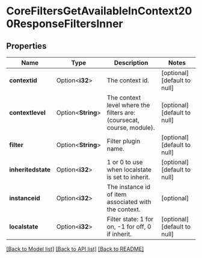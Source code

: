 # CoreFiltersGetAvailableInContext200ResponseFiltersInner

## Properties

Name | Type | Description | Notes
------------ | ------------- | ------------- | -------------
**contextid** | Option<**i32**> | The context id. | [optional][default to null]
**contextlevel** | Option<**String**> | The context level where the filters are:                                 (coursecat, course, module). | [optional][default to null]
**filter** | Option<**String**> | Filter plugin name. | [optional][default to null]
**inheritedstate** | Option<**i32**> | 1 or 0 to use when localstate is set to inherit. | [optional][default to null]
**instanceid** | Option<**i32**> | The instance id of item associated with the context. | [optional]
**localstate** | Option<**i32**> | Filter state: 1 for on, -1 for off, 0 if inherit. | [optional][default to null]

[[Back to Model list]](../README.md#documentation-for-models) [[Back to API list]](../README.md#documentation-for-api-endpoints) [[Back to README]](../README.md)


